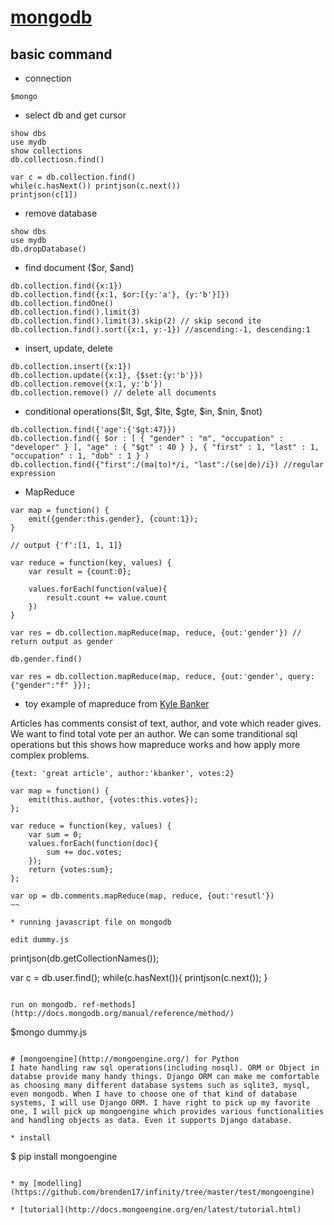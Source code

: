 # [mongodb](http://mongodb.org)

## basic command
* connection

~~~
$mongo
~~~

* select db and get cursor

~~~
show dbs
use mydb
show collections
db.collectiosn.find()

var c = db.collection.find()
while(c.hasNext()) printjson(c.next())
printjson(c[1])
~~~

* remove database

~~~
show dbs
use mydb
db.dropDatabase()
~~~

* find document ($or, $and) 

~~~
db.collection.find({x:1})
db.collection.find({x:1, $or:[{y:'a'}, {y:'b'}]})
db.collection.findOne()
db.collection.find().limit(3)
db.collection.find().limit(3).skip(2) // skip second ite
db.collection.find().sort({x:1, y:-1}) //ascending:-1, descending:1
~~~

* insert, update, delete

~~~
db.collection.insert({x:1})
db.collection.update({x:1}, {$set:{y:'b'}})
db.collection.remove({x:1, y:'b'})
db.collection.remove() // delete all documents
~~~

* conditional operations($lt, $gt, $lte, $gte, $in, $nin, $not)

~~~
db.collection.find({'age':{'$gt:47}})
db.collection.find({ $or : [ { "gender" : "m", "occupation" : "developer" } ], "age" : { "$gt" : 40 } }, { "first" : 1, "last" : 1, "occupation" : 1, "dob" : 1 } )
db.collection.find({"first":/(ma|to)*/i, "last":/(se|de)/i}) //regular expression
~~~

* MapReduce

~~~
var map = function() {
    emit({gender:this.gender}, {count:1});
}

// output {'f':[1, 1, 1]}

var reduce = function(key, values) {
    var result = {count:0};

    values.forEach(function(value){
        result.count += value.count
    })
} 

var res = db.collection.mapReduce(map, reduce, {out:'gender'}) // return output as gender

db.gender.find()

var res = db.collection.mapReduce(map, reduce, {out:'gender', query:{"gender":"f" }});
~~~


* toy example of mapreduce from [Kyle Banker](http://kylebanker.com/blog/2009/12/mongodb-map-reduce-basics/)

Articles has comments consist of text, author, and vote which reader gives. We want to find total vote per an author. We can some tranditional sql operations but this shows how mapreduce works and how apply more complex problems.

~~~
{text: 'great article', author:'kbanker', votes:2}

var map = function() {
    emit(this.author, {votes:this.votes});
};

var reduce = function(key, values) {
    var sum = 0;
    values.forEach(function(doc){
        sum += doc.votes;
    });
    return {votes:sum};
};

var op = db.comments.mapReduce(map, reduce, {out:'resutl'})
~~

* running javascript file on mongodb

edit dummy.js
~~~

printjson(db.getCollectionNames());

var c = db.user.find();
while(c.hasNext()){
        printjson(c.next());
}

~~~

run on mongodb. ref-methods](http://docs.mongodb.org/manual/reference/method/)

~~~
$mongo dummy.js
~~~

# [mongoengine](http://mongoengine.org/) for Python
I hate handling raw sql operations(including nosql). ORM or Object in databse provide many handy things. Django ORM can make me comfortable as choosing many different database systems such as sqlite3, mysql, even mongodb. When I have to choose one of that kind of database systems, I will use Django ORM. I have right to pick up my favorite one, I will pick up mongoengine which provides various functionalities and handling objects as data. Even it supports Django database.

* install

~~~
$ pip install mongoengine
~~~

* my [modelling](https://github.com/brenden17/infinity/tree/master/test/mongoengine)

* [tutorial](http://docs.mongoengine.org/en/latest/tutorial.html)
